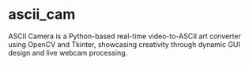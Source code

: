 # ascii_cam
ASCII Camera is a Python-based real-time video-to-ASCII art converter using OpenCV and Tkinter, showcasing creativity through dynamic GUI design and live webcam processing.
